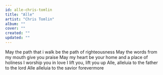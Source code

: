 ```yaml
---
id: alle-chris-tomlin
title: "Alle"
artist: "Chris Tomlin"
album: ""
cover: ""
created: ""
updated: ""
---
```


May the path that i walk be the path of righteousness
May the words from my mouth give you praise
May my heart be your home and a place of holiness
I worship you in love
I lift you, lift you up
Alle, alleluia to the father to the lord
Alle alleluia to the savior forevermore